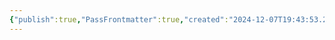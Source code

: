 ```yaml
---
{"publish":true,"PassFrontmatter":true,"created":"2024-12-07T19:43:53.218-04:00","updated":"2024-12-07T20:05:50.029-04:00"}
---
```



